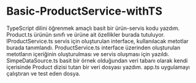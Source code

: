 # Basic-ProductService-withTS
TypeScript dilini öğrenmek amaçlı basit bir ürün-servis kodu yazdım.
Product.ts ürünün sınıfı ve ürüne ait özellikler burada tutuluyor.
IProductService.ts servis için oluşturulan interface, kullanılacak metotlar burada tanımlandı.
ProductService.ts interface üzerinden oluşturulan metotların içeriğinin oluşturulması ve servis oluşması için yazıldı.
SimpeDataSource.ts basit bir örnek olduğundan veri tabanı olarak kendi içerisinde Product dizisi tutan bir veri dosyası yazdım.
app.ts uygulamayı çalıştıran ve test eden dosya.
